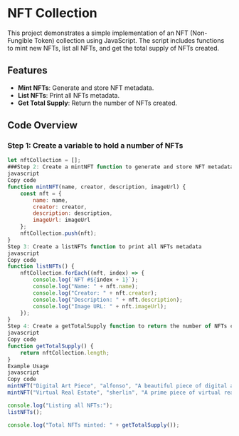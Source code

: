 # NFT Collection

This project demonstrates a simple implementation of an NFT (Non-Fungible Token) collection using JavaScript. The script includes functions to mint new NFTs, list all NFTs, and get the total supply of NFTs created.

## Features

- **Mint NFTs**: Generate and store NFT metadata.
- **List NFTs**: Print all NFTs metadata.
- **Get Total Supply**: Return the number of NFTs created.

## Code Overview

### Step 1: Create a variable to hold a number of NFTs
```javascript
let nftCollection = [];
###Step 2: Create a mintNFT function to generate and store NFT metadata
javascript
Copy code
function mintNFT(name, creator, description, imageUrl) {
    const nft = {
        name: name,
        creator: creator,
        description: description,
        imageUrl: imageUrl
    };
    nftCollection.push(nft);
}
Step 3: Create a listNFTs function to print all NFTs metadata
javascript
Copy code
function listNFTs() {
    nftCollection.forEach((nft, index) => {
        console.log(`NFT #${index + 1}`);
        console.log("Name: " + nft.name);
        console.log("Creator: " + nft.creator);
        console.log("Description: " + nft.description);
        console.log("Image URL: " + nft.imageUrl);
    });
}
Step 4: Create a getTotalSupply function to return the number of NFTs created
javascript
Copy code
function getTotalSupply() {
    return nftCollection.length;
}
Example Usage
javascript
Copy code
mintNFT("Digital Art Piece", "alfonso", "A beautiful piece of digital art.", "http://example.com/image1.png");
mintNFT("Virtual Real Estate", "sherlin", "A prime piece of virtual real estate.", "http://example.com/image2.png");

console.log("Listing all NFTs:");
listNFTs();

console.log("Total NFTs minted: " + getTotalSupply());

